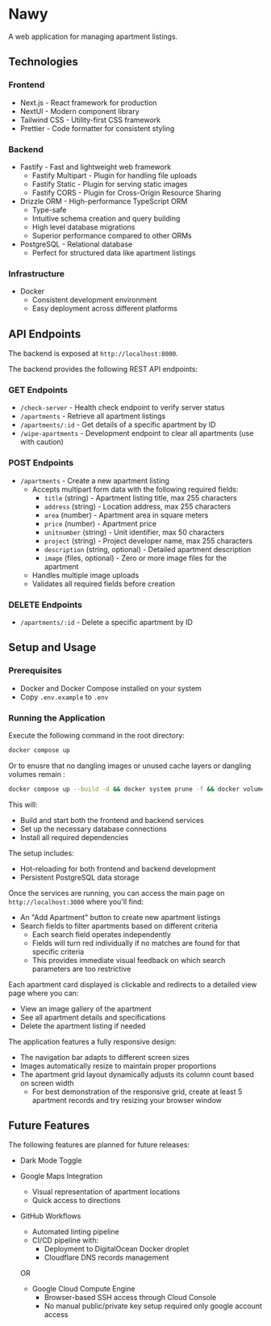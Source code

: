# Nawy

A web application for managing apartment listings.

## Technologies

### Frontend
- Next.js - React framework for production
- NextUI - Modern component library
- Tailwind CSS - Utility-first CSS framework
- Prettier - Code formatter for consistent styling

### Backend
- Fastify - Fast and lightweight web framework
  - Fastify Multipart - Plugin for handling file uploads
  - Fastify Static - Plugin for serving static images
  - Fastify CORS - Plugin for Cross-Origin Resource Sharing
- Drizzle ORM - High-performance TypeScript ORM
  - Type-safe
  - Intuitive schema creation and query building
  - High level database migrations
  - Superior performance compared to other ORMs
- PostgreSQL - Relational database
  - Perfect for structured data like apartment listings

### Infrastructure
- Docker
  - Consistent development environment
  - Easy deployment across different platforms

## API Endpoints
The backend is exposed at `http://localhost:8000`.

The backend provides the following REST API endpoints:

### GET Endpoints
- `/check-server` - Health check endpoint to verify server status
- `/apartments` - Retrieve all apartment listings
- `/apartments/:id` - Get details of a specific apartment by ID
- `/wipe-apartments` - Development endpoint to clear all apartments (use with caution)

### POST Endpoints
- `/apartments` - Create a new apartment listing
  - Accepts multipart form data with the following required fields:
    - `title` (string) - Apartment listing title, max 255 characters
    - `address` (string) - Location address, max 255 characters
    - `area` (number) - Apartment area in square meters
    - `price` (number) - Apartment price
    - `unitnumber` (string) - Unit identifier, max 50 characters
    - `project` (string) - Project developer name, max 255 characters
    - `description` (string, optional) - Detailed apartment description
    - `image` (files, optional) - Zero or more image files for the apartment
  - Handles multiple image uploads
  - Validates all required fields before creation

### DELETE Endpoints
- `/apartments/:id` - Delete a specific apartment by ID

## Setup and Usage

### Prerequisites
- Docker and Docker Compose installed on your system
- Copy `.env.example` to `.env`

### Running the Application
Execute the following command in the root directory:

```bash
docker compose up
```

Or to enusre that no dangling images or unused cache layers or dangling volumes remain :

```bash
docker compose up --build -d && docker system prune -f && docker volume prune -f
```

This will:
- Build and start both the frontend and backend services
- Set up the necessary database connections
- Install all required dependencies

The setup includes:
- Hot-reloading for both frontend and backend development
- Persistent PostgreSQL data storage

 Once the services are running, you can access the main page on `http://localhost:3000` where you'll find:

- An "Add Apartment" button to create new apartment listings
- Search fields to filter apartments based on different criteria
  - Each search field operates independently
  - Fields will turn red individually if no matches are found for that specific criteria
  - This provides immediate visual feedback on which search parameters are too restrictive

Each apartment card displayed is clickable and redirects to a detailed view page where you can:
- View an image gallery of the apartment
- See all apartment details and specifications
- Delete the apartment listing if needed

The application features a fully responsive design:
- The navigation bar adapts to different screen sizes
- Images automatically resize to maintain proper proportions
- The apartment grid layout dynamically adjusts its column count based on screen width
  - For best demonstration of the responsive grid, create at least 5 apartment records and try resizing your browser window

## Future Features

The following features are planned for future releases:

- Dark Mode Toggle

- Google Maps Integration
  - Visual representation of apartment locations
  - Quick access to directions

- GitHub Workflows
  - Automated linting pipeline
  - CI/CD pipeline with:
    - Deployment to DigitalOcean Docker droplet
    - Cloudflare DNS records management

  OR

  - Google Cloud Compute Engine
    - Browser-based SSH access through Cloud Console
    - No manual public/private key setup required only google account access
